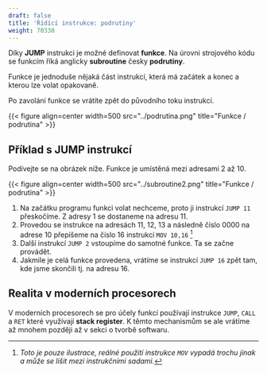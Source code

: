 ```yaml
---
draft: false
title: 'Řídící instrukce: podrutiny'
weight: 70330
---
```


Díky **JUMP** instrukci je možné definovat **funkce**. Na úrovni strojového kódu se funkcím říká anglicky **subroutine** česky **podrutiny**.

Funkce je jednoduše nějaká část instrukcí, která má začátek a konec a kterou lze volat opakovaně. 

Po zavolání funkce se vrátíte zpět do původního toku instrukcí.

{{< figure align=center width=500 src="../podrutina.png" title="Funkce / podrutina" >}}

## Příklad s JUMP instrukcí

Podívejte se na obrázek níže. Funkce je umístěná mezi adresami 2 až 10.

{{< figure align=center width=500 src="../subroutine2.png" title="Funkce / podrutina" >}}

1. Na začátku programu funkci volat nechceme, proto ji instrukcí `JUMP 11` přeskočíme. Z adresy 1 se dostaneme na adresu 11.
2. Provedou se instrukce na adresách 11, 12, 13 a následně číslo 0000 na adrese 10 přepíšeme na číslo 16 instrukcí `MOV 10,16` [^m] 
3. Další instrukcí `JUMP 2` vstoupíme do samotné funkce. Ta se začne provádět.
4. Jakmile je celá funkce provedena, vrátíme se instrukcí `JUMP 16` zpět tam, kde jsme skončili tj. na adresu 16.

## Realita v moderních procesorech

V moderních procesorech se pro účely funkcí používají instrukce `JUMP`, `CALL` a `RET` které využívají **stack register**. K těmto mechanismům se ale vrátíme až mnohem později až v sekci o tvorbě softwaru.

[^m]: *Toto je pouze ilustrace, reálné použití instrukce `MOV` vypadá trochu jinak a může se lišit mezi instrukčními sadami.*
